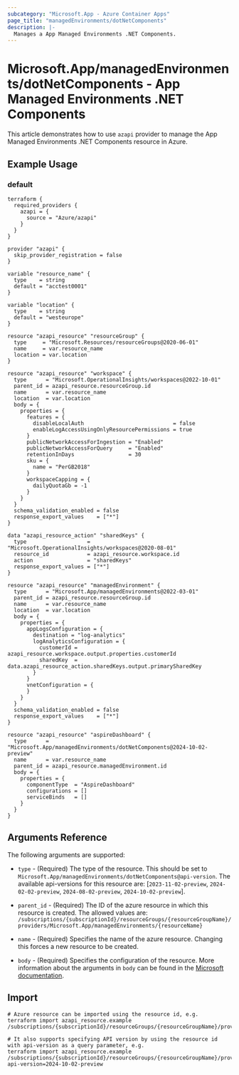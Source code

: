 ```yaml
---
subcategory: "Microsoft.App - Azure Container Apps"
page_title: "managedEnvironments/dotNetComponents"
description: |-
  Manages a App Managed Environments .NET Components.
---
```


# Microsoft.App/managedEnvironments/dotNetComponents - App Managed Environments .NET Components

This article demonstrates how to use `azapi` provider to manage the App Managed Environments .NET Components resource in Azure.

## Example Usage

### default

```hcl
terraform {
  required_providers {
    azapi = {
      source = "Azure/azapi"
    }
  }
}

provider "azapi" {
  skip_provider_registration = false
}

variable "resource_name" {
  type    = string
  default = "acctest0001"
}

variable "location" {
  type    = string
  default = "westeurope"
}

resource "azapi_resource" "resourceGroup" {
  type     = "Microsoft.Resources/resourceGroups@2020-06-01"
  name     = var.resource_name
  location = var.location
}

resource "azapi_resource" "workspace" {
  type      = "Microsoft.OperationalInsights/workspaces@2022-10-01"
  parent_id = azapi_resource.resourceGroup.id
  name      = var.resource_name
  location  = var.location
  body = {
    properties = {
      features = {
        disableLocalAuth                            = false
        enableLogAccessUsingOnlyResourcePermissions = true
      }
      publicNetworkAccessForIngestion = "Enabled"
      publicNetworkAccessForQuery     = "Enabled"
      retentionInDays                 = 30
      sku = {
        name = "PerGB2018"
      }
      workspaceCapping = {
        dailyQuotaGb = -1
      }
    }
  }
  schema_validation_enabled = false
  response_export_values    = ["*"]
}

data "azapi_resource_action" "sharedKeys" {
  type                   = "Microsoft.OperationalInsights/workspaces@2020-08-01"
  resource_id            = azapi_resource.workspace.id
  action                 = "sharedKeys"
  response_export_values = ["*"]
}

resource "azapi_resource" "managedEnvironment" {
  type      = "Microsoft.App/managedEnvironments@2022-03-01"
  parent_id = azapi_resource.resourceGroup.id
  name      = var.resource_name
  location  = var.location
  body = {
    properties = {
      appLogsConfiguration = {
        destination = "log-analytics"
        logAnalyticsConfiguration = {
          customerId = azapi_resource.workspace.output.properties.customerId
          sharedKey  = data.azapi_resource_action.sharedKeys.output.primarySharedKey
        }
      }
      vnetConfiguration = {
      }
    }
  }
  schema_validation_enabled = false
  response_export_values    = ["*"]
}

resource "azapi_resource" "aspireDashboard" {
  type      = "Microsoft.App/managedEnvironments/dotNetComponents@2024-10-02-preview"
  name      = var.resource_name
  parent_id = azapi_resource.managedEnvironment.id
  body = {
    properties = {
      componentType  = "AspireDashboard"
      configurations = []
      serviceBinds   = []
    }
  }
}

```



## Arguments Reference

The following arguments are supported:

* `type` - (Required) The type of the resource. This should be set to `Microsoft.App/managedEnvironments/dotNetComponents@api-version`. The available api-versions for this resource are: [`2023-11-02-preview`, `2024-02-02-preview`, `2024-08-02-preview`, `2024-10-02-preview`].

* `parent_id` - (Required) The ID of the azure resource in which this resource is created. The allowed values are:  
  `/subscriptions/{subscriptionId}/resourceGroups/{resourceGroupName}/providers/Microsoft.App/managedEnvironments/{resourceName}`

* `name` - (Required) Specifies the name of the azure resource. Changing this forces a new resource to be created.

* `body` - (Required) Specifies the configuration of the resource. More information about the arguments in `body` can be found in the [Microsoft documentation](https://learn.microsoft.com/en-us/azure/templates/Microsoft.App/managedEnvironments/dotNetComponents?pivots=deployment-language-terraform).

## Import

 ```shell
 # Azure resource can be imported using the resource id, e.g.
 terraform import azapi_resource.example /subscriptions/{subscriptionId}/resourceGroups/{resourceGroupName}/providers/Microsoft.App/managedEnvironments/{resourceName}/dotNetComponents/{resourceName}
 
 # It also supports specifying API version by using the resource id with api-version as a query parameter, e.g.
 terraform import azapi_resource.example /subscriptions/{subscriptionId}/resourceGroups/{resourceGroupName}/providers/Microsoft.App/managedEnvironments/{resourceName}/dotNetComponents/{resourceName}?api-version=2024-10-02-preview
 ```
